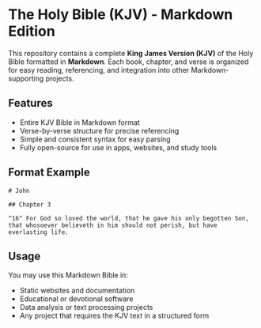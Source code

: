 # The Holy Bible (KJV) - Markdown Edition

This repository contains a complete **King James Version (KJV)** of the Holy Bible formatted in **Markdown**. Each book, chapter, and verse is organized for easy reading, referencing, and integration into other Markdown-supporting projects.

## Features

- Entire KJV Bible in Markdown format  
- Verse-by-verse structure for precise referencing  
- Simple and consistent syntax for easy parsing  
- Fully open-source for use in apps, websites, and study tools  

## Format Example

```
# John

## Chapter 3

^16^ For God so loved the world, that he gave his only begotten Son, that whosoever believeth in him should not perish, but have everlasting life.
```

## Usage

You may use this Markdown Bible in:

- Static websites and documentation  
- Educational or devotional software  
- Data analysis or text processing projects  
- Any project that requires the KJV text in a structured form  

